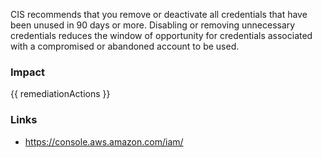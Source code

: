 
CIS recommends that you remove or deactivate all credentials that have been unused in 90 days or more. Disabling or removing unnecessary credentials reduces the window of opportunity for credentials associated with a compromised or abandoned account to be used.


### Impact
<!-- Add Impact here -->

<!-- DO NOT CHANGE -->
{{ remediationActions }}

### Links
- https://console.aws.amazon.com/iam/



